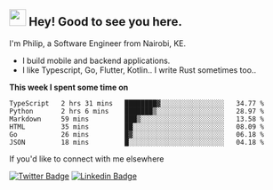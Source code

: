 <h2><img src="https://slackmojis.com/emojis/3643-cool-doge/download" width="30"/> Hey! Good to see you here.</h2>

<p>I'm Philip, a Software Engineer from Nairobi, KE. 

- I build mobile and backend applications.
- I like Typescript, Go, Flutter, Kotlin.. I write Rust sometimes too..</p>

**This week I spent some time on**
<!--START_SECTION:waka-->

```text
TypeScript   2 hrs 31 mins   ████████▓░░░░░░░░░░░░░░░░   34.77 %
Python       2 hrs 6 mins    ███████▒░░░░░░░░░░░░░░░░░   28.97 %
Markdown     59 mins         ███▒░░░░░░░░░░░░░░░░░░░░░   13.58 %
HTML         35 mins         ██░░░░░░░░░░░░░░░░░░░░░░░   08.09 %
Go           26 mins         █▓░░░░░░░░░░░░░░░░░░░░░░░   06.18 %
JSON         18 mins         █░░░░░░░░░░░░░░░░░░░░░░░░   04.18 %
```

<!--END_SECTION:waka-->

If you'd like to connect with me elsewhere

[![Twitter Badge](https://img.shields.io/badge/-Twitter-1ca0f1?style=flat-square&labelColor=1ca0f1&logo=twitter&logoColor=white&link=https://twitter.com/_diogorodrigues)](https://twitter.com/kimathiphil)  [![Linkedin Badge](https://img.shields.io/badge/-LinkedIn-blue?style=flat-square&logo=Linkedin&logoColor=white&link=https://www.linkedin.com/in/philip-kimathi-2604a9114/)](https://www.linkedin.com/in/philip-kimathi-2604a9114/)
